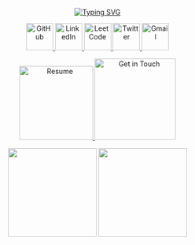 <p align="center">
  <a href="https://vishalrmahajan.in">
    <img src="https://readme-typing-svg.herokuapp.com?font=Space+Grotesk&weight=700&size=40&duration=2000&color=F7F7F7&center=true&vCenter=true&multiline=true&repeat=false&width=500&height=120&lines=Hey%20%F0%9F%91%8B%20!%20I'm%20;Vishal%20Mahajan" alt="Typing SVG" />
  </a>
</p>

<p align="center">
  <a href="https://github.com/VishalRMahajan">
    <img width="55" height="55" alt="GitHub" src="https://github.com/user-attachments/assets/f879eb29-78f7-4c13-af9c-44f984936de3" />
  </a>
  <a href="https://www.linkedin.com/in/vishalrmahajan">
    <img width="55" height="55" alt="LinkedIn" src="https://github.com/user-attachments/assets/212bb01b-f634-4d2b-a871-985c0b7a92d5" />
  </a>
  <a href="https://leetcode.com/VishalRMahajan">
    <img width="55" height="55" alt="LeetCode" src="https://github.com/user-attachments/assets/c3e74e48-5178-403b-8eee-76dda33bac82" />
  </a>
  <a href="https://twitter.com/VishalRMahajan">
    <img width="55" height="55" alt="Twitter" src="https://github.com/user-attachments/assets/58df5258-4717-42b5-b218-69aed8ffa9ae" />
  </a>
  <a href="mailto:vism06@gmail.com">
    <img width="55" height="55" alt="Gmail" src="https://github.com/user-attachments/assets/b71b3df1-c271-4d5b-8a35-ee869fc50f88" />
  </a>
</p>

<p align="center">
  <a href="https://resume.vishalrmahajan.in?src=GithubReadme">
    <img width="150" height="150" alt="Resume" src="https://github.com/user-attachments/assets/9e570e8e-e86f-4cad-b704-122c99e51f0b" />
  </a>
  <a href="https://cal.com/vishalrmahajan">
    <img width="165" height="165" alt="Get in Touch" src="https://github.com/user-attachments/assets/bb3bb36f-5704-4968-83f9-42e84e06fb77" />
  </a>
</p>

<div align="center">
  <img height="180em" src="https://github-readme-stats.vercel.app/api?username=VishalRMahajan&show_icons=true&theme=github_dark&hide_title=true&hide=issues&hide_rank=true&hide_border=true" />
  <img height="180em" src="https://github-readme-stats.vercel.app/api/top-langs/?username=VishalRMahajan&layout=compact&langs_count=6&theme=github_dark&hide=java,css,ejs,jupyter%20notebook,html,c,matlab,batchfile,procfile&hide_border=true" />
</div>
